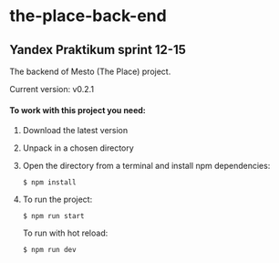# the-place-back-end

## Yandex Praktikum sprint 12-15

The backend of Mesto (The Place) project.

Current version: v0.2.1

#### To work with this project you need: 

1.  Download the latest version
2.  Unpack in a chosen directory
3.  Open the directory from a terminal and install npm dependencies:
    ```
    $ npm install
    ```

4. To run the project:
    ```
    $ npm run start
    ```	
    To run with hot reload:
    ```
    $ npm run dev
    ```



